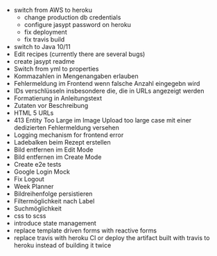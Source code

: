 - switch from AWS to heroku
  * change production db credentials
  * configure jasypt password on heroku
  * fix deployment
  * fix travis build
- switch to Java 10/11
- Edit recipes (currently there are several bugs)
- create jasypt readme
- Switch from yml to properties
- Kommazahlen in Mengenangaben erlauben
- Fehlermeldung im Frontend wenn falsche Anzahl eingegebn wird
- IDs verschlüsseln insbesondere die, die in URLs angezeigt werden
- Formatierung in Anleitungstext
- Zutaten vor Beschreibung
- HTML 5 URLs
- 413 Entity Too Large im Image Upload too large case mit einer dedizierten Fehlermeldung versehen
- Logging mechanism for frontend error
- Ladebalken beim Rezept erstellen
- Bild entfernen im Edit Mode
- Bild entfernen im Create Mode
- Create e2e tests
- Google Login Mock
- Fix Logout
- Week Planner
- Bildreihenfolge persistieren
- Filtermöglichkeit nach Label
- Suchmöglichkeit
- css to scss
- introduce state management
- replace template driven forms with reactive forms
- replace travis with heroku CI or deploy the artifact built with travis to heroku instead of building it twice